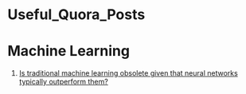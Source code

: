 # Useful_Quora_Posts

# Machine Learning
1. [Is traditional machine learning obsolete given that neural networks typically outperform them?](https://pythonformachinelearning.quora.com/?__ni__=0&__nsrc__=4&__snid3__=25293095950&__tiids__=34517883)
